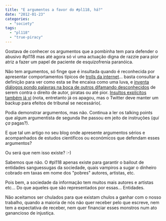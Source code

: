 ```yaml
---
title: "E argumentos a favor do #pl118, há?"
date: "2012-01-23"
categories: 
  - "society"
tags: 
  - "pl118"
  - "true-piracy"
---
```


Gostava de conhecer os argumentos que a pombinha tem para defender o abusivo #pl118 mas até agora só vi uma actuação digna de razzie para pior atriz a fazer um papel de paciente de esquizofrenia paranóica.

Não tem argumentos, só finge que é insultada quando é reconhecida por apresentar comportamentos típicos de [trolls da internet](http://en.wikipedia.org/wiki/Troll_(Internet))... basta consultar a definição para ver como esta se lhe encaixa como uma luva, e [inventa diálogos pondo palavras na boca de outros difamando desconhecidos](http://blog.1407.org/2012/01/10/ai-pombinha/) de serem contra o direito de autor, piratas ou até pior. [Insultos explícitos também já vi]( https://twitter.com/#!/apombalivre/status/160555606422470656) (nota, entretanto já os apagou, mas o Twitter deve manter um backup para efeitos de tribunal se necessário(.

Podia demonstrar argumentos, mas não. Continua a ler os talking points que algum argumentista de segunda lhe passou em jeito de instruções (_qui ça_ pagas?).

E que tal um artigo no seu blog onde apresente argumentos sérios e acompanhados de estudos científicos ou económicos que defendam esses argumentos?

Ou será que nem isso existe? :-)

Sabemos que não. O #pl118 apenas existe para garantir o bailout de entidades sanguessugas da sociedade, quais vampiros a sugar o dinheiro cobrado em taxas em nome dos "pobres" autores, artistas, etc.

Pois bem, a sociedade da informação tem muitos mais autores e artistas etc... Do que aqueles que são representados por essas... Entidades.

Não aceitamos ser chulados para que existam chulos a ganhar com o nosso trabalho, quando a maioria de nós não quer receber pelo que escreve, nem tem a expectativa de receber, nem quer financiar esses monstros num ato ganancioso de injustiça.

